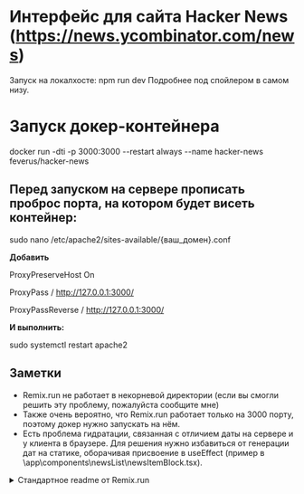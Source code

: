 # Интерфейс для сайта Hacker News (https://news.ycombinator.com/news)
Запуск на локалхосте: npm run dev
Подробнее под спойлером в самом низу.

# Запуск докер-контейнера
docker run -dti -p 3000:3000 --restart always --name hacker-news feverus/hacker-news

## Перед запуском на сервере прописать проброс порта, на котором будет висеть контейнер:

sudo nano /etc/apache2/sites-available/{ваш_домен}.conf

__Добавить__

ProxyPreserveHost On

ProxyPass / http://127.0.0.1:3000/

ProxyPassReverse / http://127.0.0.1:3000/

__И выполнить:__

sudo systemctl restart apache2

## Заметки

- Remix.run не работает в некорневой директории (если вы смогли решить эту проблему, пожалуйста сообщите мне)
- Также очень вероятно, что Remix.run работает только на 3000 порту, поэтому докер нужно запускать на нём.
- Есть проблема гидратации, связанная с отличием даты на сервере и у клиента в браузере. Для решения нужно избавиться от генерации дат на статике, оборачивая присвоение в useEffect (пример в \app\components\newsList\newsItemBlock.tsx).

<details>
  <summary>Стандартное readme от Remix.run</summary>

  # Welcome to Remix!

  - [Remix Docs](https://remix.run/docs)

  ## Development

  From your terminal:

  ```sh
  npm run dev
  ```

  This starts your app in development mode, rebuilding assets on file changes.

  ## Deployment

  First, build your app for production:

  ```sh
  npm run build
  ```

  Then run the app in production mode:

  ```sh
  npm start
  ```

  Now you'll need to pick a host to deploy it to.

  ### DIY

  If you're familiar with deploying node applications, the built-in Remix app server is production-ready.

  Make sure to deploy the output of `remix build`

  - `build/`
  - `public/build/`

  ### Using a Template

  When you ran `npx create-remix@latest` there were a few choices for hosting. You can run that again to create a new project, then copy over your `app/` folder to the new project that's pre-configured for your target server.

  ```sh
  cd ..
  # create a new project, and pick a pre-configured host
  npx create-remix@latest
  cd my-new-remix-app
  # remove the new project's app (not the old one!)
  rm -rf app
  # copy your app over
  cp -R ../my-old-remix-app/app app
  ```
  
</details>
